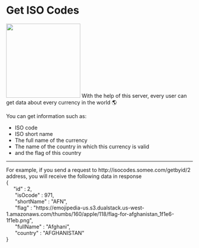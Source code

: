 # Get ISO Codes
<img src="https://www.ganemo.co/web/image/product.template/615/image_1024?unique=58724df" width="200">
With the help of this server, every user can get data about every currency in the world 🌎

You can get information such as:
- ISO code
- ISO short name
- The full name of the currency
- The name of the country in which this currency is valid
- and the flag of this country
<hr/>
For example, if you send a request to http://isocodes.somee.com/getbyid/2 address, you will receive the following data in response
<br/>{
<br/>  &nbsp; &nbsp; &nbsp;"id" : 2,
<br/>  &nbsp; &nbsp; &nbsp; "isOcode" : 971,
<br/>  &nbsp; &nbsp; &nbsp; "shortName" : "AFN",
<br/>  &nbsp; &nbsp; &nbsp; "flag" : "https://emojipedia-us.s3.dualstack.us-west-1.amazonaws.com/thumbs/160/apple/118/flag-for-afghanistan_1f1e6-1f1eb.png",
<br/>  &nbsp; &nbsp; &nbsp; "fullName" : "Afghani",
<br/>  &nbsp; &nbsp; &nbsp; "country" : "AFGHANISTAN"
<br/> }
